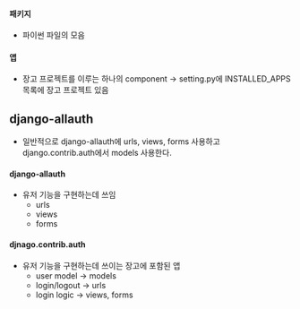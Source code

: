 #### 패키지
* 파이썬 파일의 모음 

#### 앱
* 장고 프로젝트를 이루는 하나의 component -> setting.py에 INSTALLED_APPS 목록에 장고 프로젝트 있음

## django-allauth
* 일반적으로 django-allauth에 urls, views, forms 사용하고 django.contrib.auth에서 models 사용한다.
#### django-allauth
* 유저 기능을 구현하는데 쓰임
  * urls
  * views
  * forms

#### djnago.contrib.auth
* 유저 기능을 구현하는데 쓰이는 장고에 포함된 앱
  * user model -> models
  * login/logout -> urls
  * login logic -> views, forms

